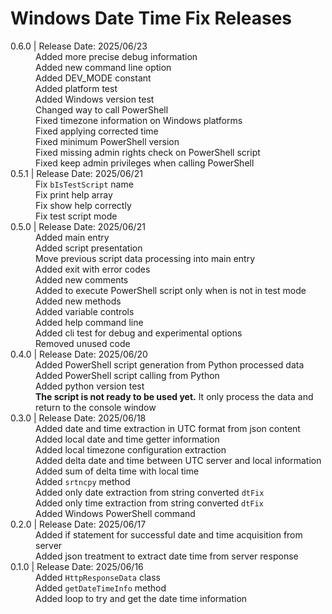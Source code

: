 # Windows Date Time Fix Releases

<!-- Windows Date Time Fix Releases Table: -->
<head>
    <link rel="stylesheet" href="Docs/CSS/ReleaseNotes.css">
    <link rel="stylesheet" href="./CSS/ReleaseNotes.css">
</head>
<dl>
    <!-- 0.6.0 (2025/06/23) -->
    <dt><version-data>0.6.0</version-data> | Release Date: 2025/06/23</dt>
    <dd>Added more precise debug information</dd>
    <dd>Added new command line option</dd>
    <dd>Added DEV_MODE constant</dd>
    <dd>Added platform test</dd>
    <dd>Added Windows version test</dd>
    <dd>Changed way to call PowerShell</dd>
    <dd><fix-alert>Fixed</fix-alert> timezone information on Windows platforms</dd>
    <dd><fix-alert>Fixed</fix-alert> applying corrected time</dd>
    <dd><fix-alert>Fixed</fix-alert> minimum PowerShell version</dd>
    <dd><fix-alert>Fixed</fix-alert> missing admin rights check on PowerShell script</dd>
    <dd><fix-alert>Fixed</fix-alert> keep admin privileges when calling PowerShell</dd>
    <!-- 0.5.1 (2025/06/21) -->
    <dt><version-data>0.5.1</version-data> | Release Date: 2025/06/21</dt>
    <dd>Fix <code>bIsTestScript</code> name</dd>
    <dd>Fix print help array</dd>
    <dd>Fix show help correctly</dd>
    <dd>Fix test script mode</dd>
    <!-- 0.5.0 (2025/06/21) -->
    <dt><version-data>0.5.0</version-data> | Release Date: 2025/06/21</dt>
    <dd>Added main entry</dd>
    <dd>Added script presentation</dd>
    <dd>Move previous script data processing into main entry</dd>
    <dd>Added exit with error codes</dd>
    <dd>Added new comments</dd>
    <dd>Added to execute PowerShell script only when is not in test mode</dd>
    <dd>Added new methods</dd>
    <dd>Added variable controls</dd>
    <dd>Added help command line</dd>
    <dd>Added cli test for debug and experimental options</dd>
    <dd>Removed unused code</dd>
    <!-- 0.4.0 (2025/06/20) -->
    <dt><version-data>0.4.0</version-data> | Release Date: 2025/06/20</dt>
    <dd>Added PowerShell script generation from Python processed data</dd>
    <dd>Added PowerShell script calling from Python</dd>
    <dd>Added python version test</dd>
    <dd><strong>The script is not ready to be used yet.</strong> It only process the data and return to the console window</dd>
    <!-- 0.3.0 (2025/06/18) -->
    <dt><version-data>0.3.0</version-data> | Release Date: 2025/06/18</dt>
    <dd>Added date and time extraction in UTC format from json content</dd>
    <dd>Added local date and time getter information</dd>
    <dd>Added local timezone configuration extraction</dd>
    <dd>Added delta date and time between UTC server and local information</dd>
    <dd>Added sum of delta time with local time</dd>
    <dd>Added <code>srtncpy</code> method</dd>
    <dd>Added only date extraction from string converted <code>dtFix</code></dd>
    <dd>Added only time extraction from string converted <code>dtFix</code></dd>
    <dd>Added Windows PowerShell command</dd>
    <!-- 0.2.0 (2025/06/17) -->
    <dt><version-data>0.2.0</version-data> | Release Date: 2025/06/17</dt>
    <dd>Added if statement for successful date and time acquisition from server</dd>
    <dd>Added json treatment to extract date time from server response</dd>
    <!-- 0.1.0 (2025/06/16) -->
    <dt><version-data>0.1.0</version-data> | Release Date: 2025/06/16</dt>
    <dd>Added <code>HttpResponseData</code> class</dd>
    <dd>Added <code>getDateTimeInfo</code> method</dd>
    <dd>Added loop to try and get the date time information</dd>
</dl>